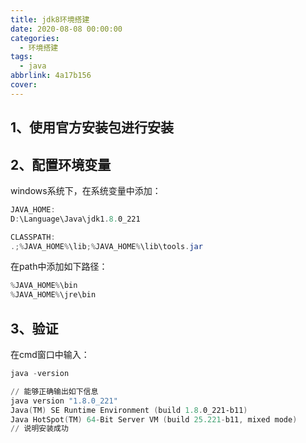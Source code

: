 ```yaml
---
title: jdk8环境搭建
date: 2020-08-08 00:00:00
categories:
  - 环境搭建
tags:
  - java
abbrlink: 4a17b156
cover:
---
```

  
## 1、使用官方安装包进行安装

## 2、配置环境变量
windows系统下，在系统变量中添加：

```powershell
JAVA_HOME:
D:\Language\Java\jdk1.8.0_221

CLASSPATH:
.;%JAVA_HOME%\lib;%JAVA_HOME%\lib\tools.jar
```

在path中添加如下路径：

```powershell
%JAVA_HOME%\bin
%JAVA_HOME%\jre\bin
```

## 3、验证
在cmd窗口中输入：

```powershell
java -version

// 能够正确输出如下信息
java version "1.8.0_221"
Java(TM) SE Runtime Environment (build 1.8.0_221-b11)
Java HotSpot(TM) 64-Bit Server VM (build 25.221-b11, mixed mode)
// 说明安装成功
```
